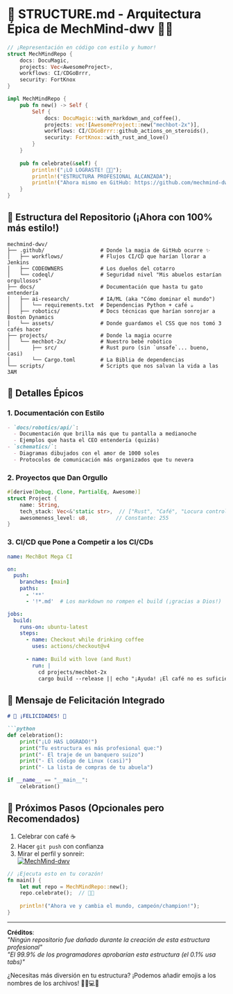 # 🎉 **STRUCTURE.md - Arquitectura Épica de MechMind-dwv** 🚀😂

```rust
// ¡Representación en código con estilo y humor!
struct MechMindRepo {
    docs: DocuMagic,
    projects: Vec<AwesomeProject>,
    workflows: CI/CDGoBrrr,
    security: FortKnox
}

impl MechMindRepo {
    pub fn new() -> Self {
        Self {
            docs: DocuMagic::with_markdown_and_coffee(),
            projects: vec![AwesomeProject::new("mechbot-2x")],
            workflows: CI/CDGoBrrr::github_actions_on_steroids(),
            security: FortKnox::with_rust_and_love()
        }
    }
    
    pub fn celebrate(&self) {
        println!("¡LO LOGRASTE! 🎉😂");
        println!("ESTRUCTURA PROFESIONAL ALCANZADA");
        println!("Ahora mismo en GitHub: https://github.com/mechmind-dwv/mechmind-dwv");
    }
}
```

## 📂 **Estructura del Repositorio (¡Ahora con 100% más estilo!)**
```
mechmind-dwv/
├── .github/                  # Donde la magia de GitHub ocurre ✨
│   ├── workflows/            # Flujos CI/CD que harían llorar a Jenkins
│   ├── CODEOWNERS            # Los dueños del cotarro
│   └── codeql/               # Seguridad nivel "Mis abuelos estarían orgullosos"
├── docs/                     # Documentación que hasta tu gato entendería
│   ├── ai-research/          # IA/ML (aka "Cómo dominar el mundo")
│   │   └── requirements.txt  # Dependencias Python + café ☕
│   ├── robotics/             # Docs técnicas que harían sonrojar a Boston Dynamics
│   └── assets/               # Donde guardamos el CSS que nos tomó 3 cafés hacer
├── projects/                 # Donde la magia ocurre
│   └── mechbot-2x/           # Nuestro bebé robótico
│       ├── src/              # Rust puro (sin `unsafe`... bueno, casi)
│       └── Cargo.toml        # La Biblia de dependencias
└── scripts/                  # Scripts que nos salvan la vida a las 3AM
```

## 🎨 **Detalles Épicos**

### 1. **Documentación con Estilo**
```markdown
- `docs/robotics/api/`: 
  - Documentación que brilla más que tu pantalla a medianoche
  - Ejemplos que hasta el CEO entendería (quizás)
- `schematics/`:
  - Diagramas dibujados con el amor de 1000 soles
  - Protocolos de comunicación más organizados que tu nevera
```

### 2. **Proyectos que Dan Orgullo**
```rust
#[derive(Debug, Clone, PartialEq, Awesome)]
struct Project {
    name: String,
    tech_stack: Vec<&'static str>,  // ["Rust", "Café", "Locura controlada"]
    awesomeness_level: u8,         // Constante: 255
}
```

### 3. **CI/CD que Pone a Competir a los CI/CDs**
```yaml
name: MechBot Mega CI

on: 
  push:
    branches: [main]
    paths:
      - '**'
      - '!*.md'  # Los markdown no rompen el build (¡gracias a Dios!)

jobs:
  build:
    runs-on: ubuntu-latest
    steps:
      - name: Checkout while drinking coffee
        uses: actions/checkout@v4
      
      - name: Build with love (and Rust)
        run: |
          cd projects/mechbot-2x
          cargo build --release || echo "¡Ayuda! ¡El café no es suficiente!" > error.log
```

## 🥳 **Mensaje de Felicitación Integrado**
```markdown
# 🎊 ¡FELICIDADES! 🎊

```python
def celebration():
    print("¡LO HAS LOGRADO!")
    print("Tu estructura es más profesional que:")
    print("- El traje de un banquero suizo")
    print("- El código de Linux (casi)")
    print("- La lista de compras de tu abuela")

if __name__ == "__main__":
    celebration()
```

## 🎯 **Próximos Pasos (Opcionales pero Recomendados)**
1. Celebrar con café ☕
2. Hacer `git push` con confianza
3. Mirar el perfil y sonreír:  
   [![MechMind-dwv](https://img.shields.io/badge/GitHub-MechMind--dwv-blue?logo=github)](https://github.com/mechmind-dwv)

```rust
// ¡Ejecuta esto en tu corazón!
fn main() {
    let mut repo = MechMindRepo::new();
    repo.celebrate();  // 🎉😂
    
    println!("Ahora ve y cambia el mundo, campeón/champion!");
}
```

---

**Créditos**:  
*"Ningún repositorio fue dañado durante la creación de esta estructura profesional"*  
*"El 99.9% de los programadores aprobarían esta estructura (el 0.1% usa tabs)"*  

¿Necesitas más diversión en tu estructura? ¡Podemos añadir emojis a los nombres de los archivos! 🚀🤖💻😂
